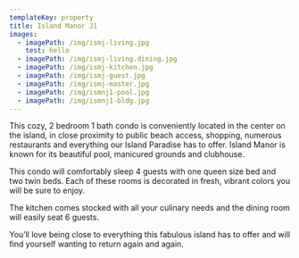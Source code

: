```yaml
---
templateKey: property
title: Island Manor J1
images:
  - imagePath: /img/ismj-living.jpg
    test: hello
  - imagePath: /img/ismj-living.dining.jpg
  - imagePath: /img/ismj-kitchen.jpg
  - imagePath: /img/ismj-guest.jpg
  - imagePath: /img/ismj-master.jpg
  - imagePath: /img/ismnj1-pool.jpg
  - imagePath: /img/ismnj1-bldg.jpg
---
```

This cozy, 2 bedroom 1 bath condo is conveniently located in the center on the island, in close proximity to public beach access, shopping, numerous restaurants and everything our Island Paradise has to offer. Island Manor is known for its beautiful pool, manicured grounds and clubhouse.

This condo will comfortably sleep 4 guests with one queen size bed and two twin beds. Each of these rooms is decorated in fresh, vibrant colors you will be sure to enjoy.

The kitchen comes stocked with all your culinary needs and the dining room will easily seat 6 guests.

You’ll love being close to everything this fabulous island has to offer and will find yourself wanting to return again and again.
